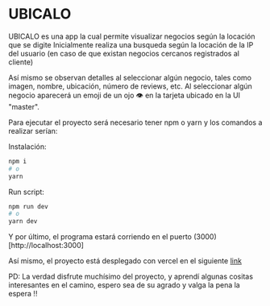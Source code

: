# UBICALO

UBICALO es una app la cual permite visualizar negocios según la locación que se digite
Inicialmente realiza una busqueda según la locación de la IP del usuario (en caso de que existan negocios cercanos registrados al cliente)

Así mismo se observan detalles al seleccionar algún negocio, tales como imagen, nombre, ubicación, número de reviews, etc. Al seleccionar algún
negocio aparecerá un emoji de un ojo 👁️ en la tarjeta ubicado en la UI "master".

Para ejecutar el proyecto será necesario tener npm o yarn y los comandos a realizar serían:

Instalación:

```bash
npm i
# o
yarn
```

Run script:

```bash
npm run dev
# o
yarn dev
```

Y por último, el programa estará corriendo en el puerto (3000)[http://localhost:3000]

Así mismo, el proyecto está desplegado con vercel en el siguiente [link](https://ubicalo.develobert15.vercel.app)

PD: La verdad disfrute muchísimo del proyecto, y aprendí algunas cositas interesantes en el camino, espero sea de su agrado y valga la pena la espera !!
